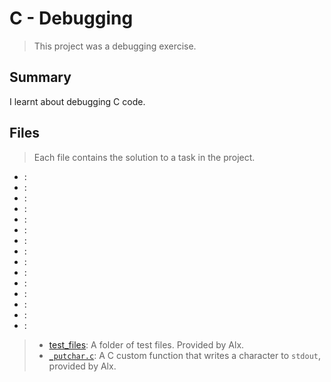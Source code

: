 # C - Debugging

> This project was a debugging exercise.

## Summary

I learnt about debugging C code.

## Files

> Each file contains the solution to a task in the project.

- []():
- []():
- []():
- []():
- []():
- []():
- []():
- []():
- []():
- []():
- []():
- []():
- []():
- []():
- []():

> - [test_files](): A folder of test files. Provided by Alx.
> - [`_putchar.c`](https://github.com/alx-tools/_putchar.c/blob/master/_putchar.c): A C custom function that writes a character to `stdout`, provided by Alx.
